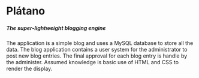 # Plátano
##### The super-lightweight blogging engine

The application is a simple blog and uses a MySQL database to store all the data. The blog application contains a user system for the administrator to post new blog entries. The final approval for each blog entry is handle by the administer. Assumed knowledge is basic use of HTML and CSS to render the display.